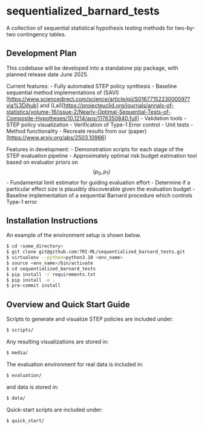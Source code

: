 # sequentialized_barnard_tests
A collection of sequential statistical hypothesis testing methods for two-by-two contingency tables.

## Development Plan
This codebase will be developed into a standalone pip package, with planned release date June 2025.

Current features:
    - Fully automated STEP policy synthesis
    - Baseline sequential method implementations of (SAVI)[https://www.sciencedirect.com/science/article/pii/S0167715223000597?via%3Dihub] and (Lai)[https://projecteuclid.org/journals/annals-of-statistics/volume-16/issue-2/Nearly-Optimal-Sequential-Tests-of-Composite-Hypotheses/10.1214/aos/1176350840.full]
    - Validation tools
        - STEP policy visualization
        - Verification of Type-1 Error control
    - Unit tests
        - Method functionality
        - Recreate results from our (paper)[https://www.arxiv.org/abs/2503.10966]

Features in development:
    - Demonstration scripts for each stage of the STEP evaluation pipeline
    - Approximately optimal risk budget estimation tool based on evaluator priors on $$(p_0, p_1)$$
    - Fundamental limit estimator for guiding evaluation effort
        - Determine if a particular effect size is plausibly discoverable given the evaluation budget
    - Baseline implementation of a sequential Barnard procedure which controls Type-1 error

## Installation Instructions
An example of the environment setup is shown below.
```bash
$ cd <some_directory>
$ git clone git@github.com:TRI-ML/sequentialized_barnard_tests.git
$ virtualenv --python=python3.10 <env_name>
$ source <env_name>/bin/activate
$ cd sequentialized_barnard_tests
$ pip install -r requirements.txt
$ pip install -e .
$ pre-commit install
```

## Overview and Quick Start Guide

Scripts to generate and visualize STEP policies are included under:
```bash
$ scripts/
```

Any resulting visualizations are stored in:
```bash
$ media/
```

The evaluation environment for real data is included in:
```bash
$ evaluation/
```

and data is stored in:
```bash
$ data/
```

Quick-start scripts are included under:
```bash
$ quick_start/
```

